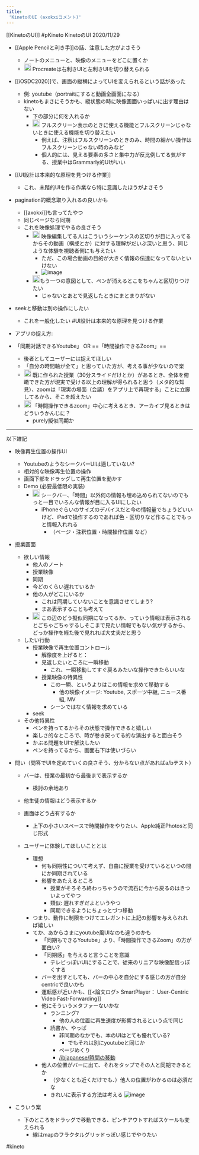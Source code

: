 ```yaml
---
title:
 'KinetoのUI (axokxiコメント)'
---
```


[[KinetoのUI]] #pKineto
KinetoのUI 2020/11/29
- [[Apple Pencilと利き手]]の話、注意した方がよさそう
    - ノートのメニューと、映像のメニューをどこに置くか
    - <img src='https://scrapbox.io/api/pages/blu3mo-public/axokxi/icon' alt='axokxi.icon' height="19.5"/> Procreateは右利きUIと左利きUIを切り替えられる

- [[iOSDC2020]]で、画面の縦横によってUIを変えられるという話があった
    - 例: youtube（portraitにすると動画全画面になる）
    - kinetoもまさにそうかも、縦状態の時に映像画面いっぱいに出す理由はない
        - 下の部分に何を入れるか
        - <img src='https://scrapbox.io/api/pages/blu3mo-public/axokxi/icon' alt='axokxi.icon' height="19.5"/> フルスクリーン表示のときに使える機能とフルスクリーンじゃないときに使える機能を切り替えたい
            - 例えば、注釈はフルスクリーンのときのみ、時間の細かい操作はフルスクリーンじゃない時のみなど
            - 個人的には、見える要素の多さと集中力が反比例してる気がする、授業中はGrammarly的UIがいい


- [[UI設計は本来的な原理を見つける作業]]
    - これ、未踏的UIを作る作業なら特に意識したほうがよさそう


- pagination的概念取り入れるの良いかも
    - [[axokxi]]も言ってたやつ
    - 同じページなら同期
    - これを映像処理でやるの良さそう
        - <img src='https://scrapbox.io/api/pages/blu3mo-public/axokxi/icon' alt='axokxi.icon' height="19.5"/> 映像編集してる人はこういうシーケンスの区切りが目に入ってるからその動画（構成とか）に対する理解がだいぶ深いと思う、同じような体験を視聴者側にも与えたい
            - ただ、この場合動画の目的が大きく情報の伝達になってないといけない
            - ![image](https://gyazo.com/efa9e0827c134295cf66cfd694f6e5bc/thumb/1000)
        - <img src='https://scrapbox.io/api/pages/blu3mo-public/axokxi/icon' alt='axokxi.icon' height="19.5"/>もう一つの意図として、ペンが消えるとこをちゃんと区切りつけたい
            - じゃないとあとで見返したときにまとまりがない

- seekと移動は別の操作にしたい
    - これを一般化したい #UI設計は本来的な原理を見つける作業


- アプリの捉え方:
- 「同期対話できるYoutube」 OR ==「時間操作できるZoom」==
    - 後者としてユーザーには捉えてほしい
    - 「自分の時間軸が全て」と思っていた方が、考える事が少ないので楽
    - <img src='https://scrapbox.io/api/pages/blu3mo-public/axokxi/icon' alt='axokxi.icon' height="19.5"/> 既に作られた授業（30分スライドだけとか）があるとき、全体を俯瞰できた方が現実で受ける以上の理解が得られると思う（メタ的な知見）、zoomは「現実の場面（会議）をアプリ上で再現する」ことに立脚してるから、そこを超えたい
    - <img src='https://scrapbox.io/api/pages/blu3mo-public/axokxi/icon' alt='axokxi.icon' height="19.5"/> 「時間操作できるzoom」中心に考えるとき、アーカイブ見るときはどういうかんじに？
        - purely擬似同期か

---
以下雑記
- 映像再生位置の操作UI
    - YoutubeのようなシークバーUIは適していない?
    - 相対的な映像再生位置の操作
    - 画面下部をドラッグして再生位置を動かす
    - Demo (必要最低限の実装)
        - <img src='https://scrapbox.io/api/pages/blu3mo-public/axokxi/icon' alt='axokxi.icon' height="19.5"/> シークバー、「時間」以外何の情報も埋め込められてないのでもっと一目でいろんな情報が目に入るUIにしたい
            - iPhoneぐらいのサイズのデバイスだと今の情報量でちょうどいいけど、iPadで操作するのであれば色・区切りなど作ることでもっと情報入れれる
                - （ページ・注釈位置・時間操作位置 など）
- 授業画面
    - 欲しい情報
        - 他人のノート
        - 授業映像
        - 同期
        - 今どのくらい遅れているか
        - 他の人がどこにいるか
            - これは同期していないことを意識させてしまう?
            - まあ表示することも考えて
        - <img src='https://scrapbox.io/api/pages/blu3mo-public/axokxi/icon' alt='axokxi.icon' height="19.5"/> この辺のどう擬似同期になってるか、っていう情報は表示されるとごちゃごちゃするしそこまで見たい情報でもない気がするから、どっか操作を経た後で見れれば大丈夫だと思う
    - したい行動
        - 授業映像で再生位置コントロール
            - 解像度を上げると：
            - 見返したいところに一瞬移動
                - これ、一瞬移動してすぐ戻るみたいな操作できたらいいな
            - 授業映像の特異性
                - この一瞬、というよりはこの情報を求めて移動する
                    - 他の映像イメージ: Youtube, スポーツ中継, ニュース番組, MV
                - シーンではなく情報を求めている
        - seek
    - その他特異性
        - ペンを持ってるからその状態で操作できると嬉しい
        - 楽しさ的なところで、時が巻き戻ってる的な演出すると面白そう
        - かぶる問題をUIで解決したい
        - ペンを持ってるから、画面右下は使いづらい



- 問い（問答でUIを定めていくの良さそう、分からない点があればa/bテスト）
    - バーは、授業の最初から最後まで表示するか
        - 検討の余地あり

    - 他生徒の情報はどう表示するか
    - 画面はどう占有するか
        - 上下の小さいスペースで時間操作をやりたい、Apple純正Photosと同じ形式
    - ユーザーに体験してほしいこととは
        - 理想
            - 何も同期性について考えず、自由に授業を受けているといつの間にか同期されている
            - 影響をあたえるところ
                - 授業がそろそろ終わっちゃうので流石に今から戻るのはきついよってやつ
                - 類似: 遅れすぎだよというやつ
                - 同期できるようにちょっとづつ移動
        - つまり、動作に制限をつけてエレガントに上記の影響を与えられれば嬉しい
        - てか、あからさまにyoutube風UIなのも違うのかも
            - 「同期もできるYoutube」より、「時間操作できるZoom」の方が面白い?
            - 「同期感」を与えると言うことを意識
                - テレビっぽいUIにすることで、従来のリニアな映像配信っぽくする
            - バーを出すとしても、バーの中心を自分にする感じの方が自分centricで良いかも
            - 運転感が近いかも、[[<論文ログ> SmartPlayer： User-Centric Video Fast-Forwarding]]
            - 他にそういうメタファーないかな
                - ランニング?
                    - 他の人の位置に再生速度が影響されるという点で同じ
                - 読書か、やっぱ
                    - 非同期のなかでも、本のUIはとても優れている?
                        - でもそれは別にyoutubeと同じか
                    - ページめくり
                    - [/ibjapanese/時間の移動](https://scrapbox.io/ibjapanese/時間の移動)
            - 他人の位置がバーに出て、それをタップでその人と同期できるとか
                - （少なくとも近くだけでも、）他人の位置がわかるのは必須だな
                - きれいに表示する方法は考える
![image](https://gyazo.com/bc32292b0c283dab91b47b119013b5be/thumb/1000)
- こういう案
    - 下のところをドラッグで移動できる、ピンチアウトすればスケールも変えられる
        - 線はmapのフラクタルグリッドっぽい感じでやりたい

#kineto